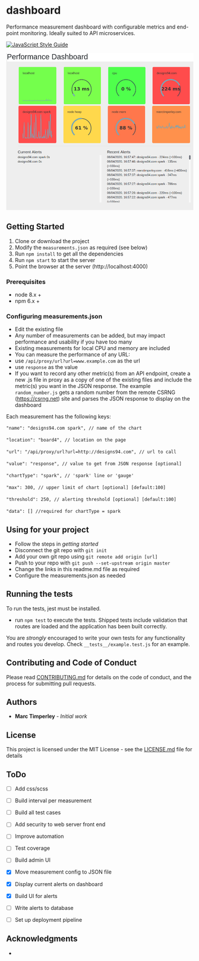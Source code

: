 # dashboard
Performance measurement dashboard with configurable metrics and end-point monitoring. Ideally suited to API microservices.

[![JavaScript Style Guide](https://img.shields.io/badge/code_style-standard-brightgreen.svg)](https://standardjs.com)

![Dashboard screenshot](./dashboard.png)

## Getting Started

  1. Clone or download the project
  2. Modify the `measurements.json` as required (see below)
  3. Run `npm install` to get all the dependencies
  4. Run `npm start` to start the server
  5. Point the browser at the server (http://localhost:4000)

### Prerequisites

- node 8.x +
- npm 6.x +

### Configuring measurements.json

  - Edit the existing file
  - Any number of measurements can be added, but may impact performance and usability if you have too many
  - Existing measurements for local CPU and memory are included
  - You can measure the performance of any URL:
   - use `/api/proxy/url?url=www.example.com` as the url
   - use `response` as the value
  - If you want to record any other metric(s) from an API endpoint, create a new .js file in proxy as a copy of one of the existing files and include the metric(s) you want in the JSON response. The example `random_number.js` gets a random number from the remote CSRNG (https://csrng.net) site and parses the JSON response to display on the dashboard

  Each measurement has the following keys:

    "name": "designs94.com spark", // name of the chart

    "location": "board4", // location on the page

    "url": "/api/proxy/url?url=http://designs94.com", // url to call

    "value": "response", // value to get from JSON response [optional]

    "chartType": "spark", // 'spark' line or 'gauge'
    
    "max": 300, // upper limit of chart [optional] [default:100]
    
    "threshold": 250, // alerting threshold [optional] [default:100]
    
    "data": [] //required for chartType = spark


## Using for your project

 - Follow the steps in _getting started_
 - Disconnect the git repo with `git init`
 - Add your own git repo using `git remote add origin [url]`
 - Push to your repo with `git push --set-upstream origin master`
 - Change the links in this readme.md file as required
 - Configure the measurements.json as needed
 
## Running the tests

To run the tests, jest must be installed.

- run `npm test` to execute the tests. Shipped tests include validation that routes are loaded and the application has been built correctly.

You are _strongly_ encouraged to write your own tests for any functionality and routes you develop. Check `__tests__/example.test.js` for an example.

## Contributing and Code of Conduct

Please read [CONTRIBUTING.md](CONTRIBUTING.md) for details on the code of conduct, and the process for submitting pull requests.

## Authors

* **Marc Timperley** - *Initial work*

## License

This project is licensed under the MIT License - see the [LICENSE.md](LICENSE.md) file for details

## ToDo

- [ ] Add css/scss
- [ ] Build interval per measurement
- [ ] Build all test cases
- [ ] Add security to web server front end
- [ ] Improve automation
- [ ] Test coverage
- [ ] Build admin UI
- [X] Move measurement config to JSON file
- [X] Display current alerts on dashboard
- [X] Build UI for alerts
- [ ] Write alerts to database
- [ ] Set up deployment pipeline
 

## Acknowledgments

*
